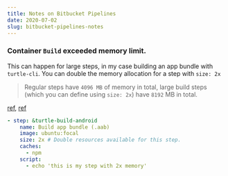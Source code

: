 ```yaml
---
title: Notes on Bitbucket Pipelines
date: 2020-07-02
slug: bitbucket-pipelines-notes
---
```


### Container `Build` exceeded memory limit.

This can happen for large steps, in my case building an app bundle with `turtle-cli`. You can double the memory allocation for a step with `size: 2x`

> Regular steps have `4096 MB` of memory in total, large build steps (which you can define using `size: 2x`) have `8192` MB in total.

[ref](https://support.atlassian.com/bitbucket-cloud/docs/use-services-and-databases-in-bitbucket-pipelines/),
[ref](https://support.atlassian.com/bitbucket-cloud/docs/configure-bitbucket-pipelinesyml/#Configurebitbucket-pipelines.yml-ci_size)

```yaml
- step: &turtle-build-android
    name: Build app bundle (.aab)
    image: ubuntu:focal
    size: 2x # Double resources available for this step.
    caches:
      - npm
    script:
      - echo 'this is my step with 2x memory'
```
